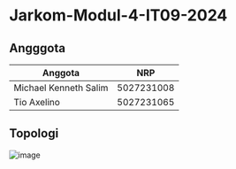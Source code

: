 # Jarkom-Modul-4-IT09-2024

## Angggota

| Anggota | NRP  |
| ------- | --- |
| Michael Kenneth Salim | 5027231008 |
| Tio Axelino | 5027231065 |

## Topologi

![image](https://github.com/user-attachments/assets/db925b56-91fe-4b07-82d5-cd36239b9900)
